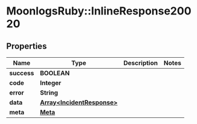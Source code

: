 # MoonlogsRuby::InlineResponse20020

## Properties
Name | Type | Description | Notes
------------ | ------------- | ------------- | -------------
**success** | **BOOLEAN** |  | 
**code** | **Integer** |  | 
**error** | **String** |  | 
**data** | [**Array&lt;IncidentResponse&gt;**](IncidentResponse.md) |  | 
**meta** | [**Meta**](Meta.md) |  | 

